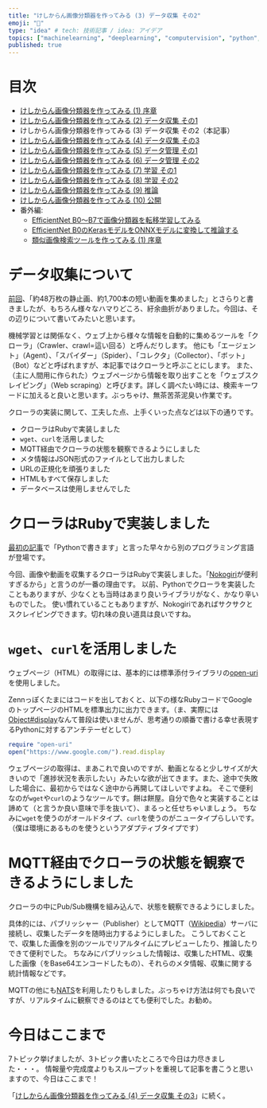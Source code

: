 ```yaml
---
title: "けしからん画像分類器を作ってみる (3) データ収集 その2"
emoji: "👙"
type: "idea" # tech: 技術記事 / idea: アイデア
topics: ["machinelearning", "deeplearning", "computervision", "python", "ruby"]
published: true
---
```


# 目次

* [けしからん画像分類器を作ってみる (1) 序章](202102-pornography-classifier-1)
* [けしからん画像分類器を作ってみる (2) データ収集 その1](202102-pornography-classifier-2)
* けしからん画像分類器を作ってみる (3) データ収集 その2（本記事）
* [けしからん画像分類器を作ってみる (4) データ収集 その3](202103-pornography-classifier-4)
* [けしからん画像分類器を作ってみる (5) データ管理 その1](202103-pornography-classifier-5)
* [けしからん画像分類器を作ってみる (6) データ管理 その2](202103-pornography-classifier-6)
* [けしからん画像分類器を作ってみる (7) 学習 その1](202104-pornography-classifier-7)
* [けしからん画像分類器を作ってみる (8) 学習 その2](202104-pornography-classifier-8)
* [けしからん画像分類器を作ってみる (9) 推論](202104-pornography-classifier-9)
* [けしからん画像分類器を作ってみる (10) 公開](202211-pornography-classifier-10)
* 番外編:
    * [EfficientNet B0〜B7で画像分類器を転移学習してみる](202104-efficientnet)
    * [EfficientNet B0のKerasモデルをONNXモデルに変換して推論する](202104-keras-onnx)
    * [類似画像検索ツールを作ってみる (1) 序章](202105-similar-search-1)

# データ収集について

[前回](202102-pornography-classifier-2)、「約48万枚の静止画、約1,700本の短い動画を集めました」とさらりと書きましたが、もちろん様々なハマりどころ、紆余曲折がありました。今回は、その辺りについて書いてみたいと思います。

機械学習とは関係なく、ウェブ上から様々な情報を自動的に集めるツールを「クローラ」（Crawler、crawl=這い回る）と呼んだりします。
他にも「エージェント」（Agent）、「スパイダー」（Spider）、「コレクタ」（Collector）、「ボット」（Bot）などと呼ばれますが、本記事ではクローラと呼ぶことにします。
また、（主に人間用に作られた）ウェブページから情報を取り出すことを「ウェブスクレイピング」（Web scraping）と呼びます。詳しく調べたい時には、検索キーワードに加えると良いと思います。ぶっちゃけ、無茶苦茶泥臭い作業です。

クローラの実装に関して、工夫した点、上手くいった点などは以下の通りです。

* クローラはRubyで実装しました
* `wget`、`curl`を活用しました
* MQTT経由でクローラの状態を観察できるようにしました
* メタ情報はJSON形式のファイルとして出力しました
* URLの正規化を頑張りました
* HTMLもすべて保存しました
* データベースは使用しませんでした

# クローラはRubyで実装しました

[最初の記事](202102-pornography-classifier-1)で「Pythonで書きます」と言った早々から別のプログラミング言語が登場です。

今回、画像や動画を収集するクローラはRubyで実装しました。「[Nokogiri](https://nokogiri.org/)が便利すぎるから」と言うのが一番の理由です。
以前、Pythonでクローラを実装したこともありますが、少なくとも当時はあまり良いライブラリがなく、かなり辛いものでした。
使い慣れていることもありますが、Nokogiriであればサクサクとスクレイピングできます。切れ味の良い道具は良いですね。

# `wget`、`curl`を活用しました

ウェブページ（HTML）の取得には、基本的には標準添付ライブラリの[open-uri](https://docs.ruby-lang.org/ja/latest/library/open=2duri.html)を使用しました。

Zennっぽくたまにはコードを出しておくと、以下の様なRubyコードでGoogleのトップページのHTMLを標準出力に出力できます。（ま、実際には[Object#display](https://docs.ruby-lang.org/ja/latest/method/Object/i/display.html)なんて普段は使いませんが、思考通りの順番で書ける幸せ表現するPythonに対するアンチテーゼとして）

```rb
require "open-uri"
open("https://www.google.com/").read.display
```

ウェブページの取得は、まあこれで良いのですが、動画となると少しサイズが大きいので「進捗状況を表示したい」みたいな欲が出てきます。また、途中で失敗した場合に、最初からではなく途中から再開してほしいですよね。
そこで便利なのが`wget`や`curl`のようなツールです。餅は餅屋。自分で色々と実装することは諦めて（と言うか良い意味で手を抜いて）、まるっと任せちゃいましょう。
ちなみに`wget`を使うのがオールドタイプ、`curl`を使うのがニュータイプらしいです。（僕は環境にあるものを使うというアダプティブタイプです）

# MQTT経由でクローラの状態を観察できるようにしました

クローラの中にPub/Sub機構を組み込んで、状態を観察できるようにしました。

具体的には、パブリッシャー（Publisher）としてMQTT（[Wikipedia](https://ja.wikipedia.org/wiki/MQ_Telemetry_Transport)）サーバに接続し、収集したデータを随時出力するようにしました。
こうしておくことで、収集した画像を別のツールでリアルタイムにプレビューしたり、推論したりできて便利でした。
ちなみにパブリッシュした情報は、収集したHTML、収集した画像（をBase64エンコードしたもの）、それらのメタ情報、収集に関する統計情報などです。

MQTTの他にも[NATS](https://nats.io/)を利用したりもしました。ぶっちゃけ方法は何でも良いですが、リアルタイムに観察できるのはとても便利でした。お勧め。

# 今日はここまで

7トピック挙げましたが、3トピック書いたところで今日は力尽きました・・・。
情報量や完成度よりもスループットを重視して記事を書こうと思いますので、今日はここまで！

「[けしからん画像分類器を作ってみる (4) データ収集 その3](202103-pornography-classifier-4)」に続く。
